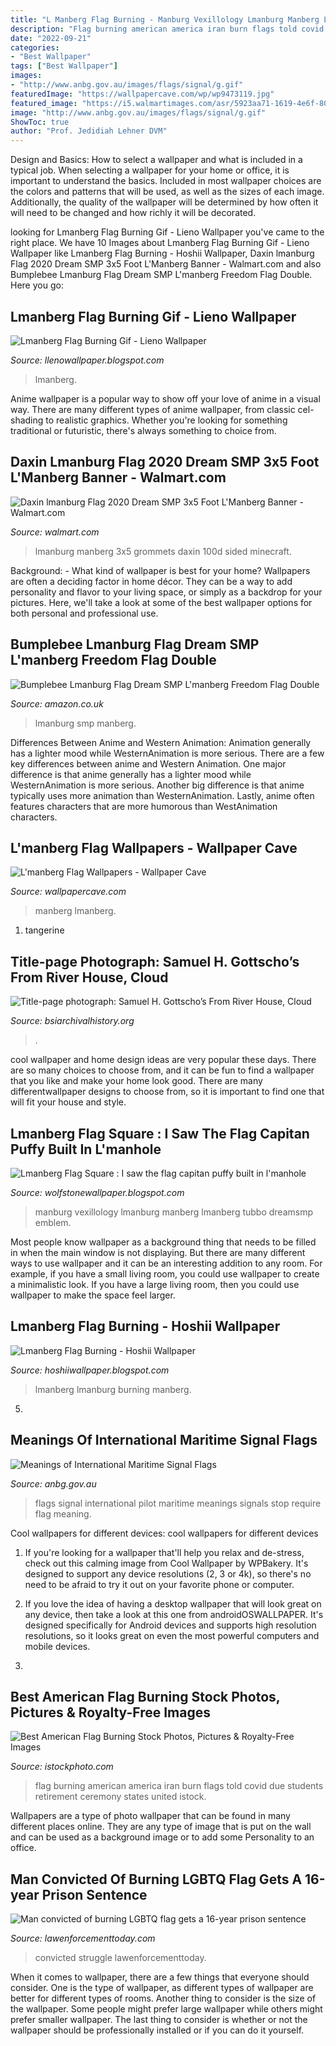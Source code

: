 ```yaml
---
title: "L Manberg Flag Burning - Manburg Vexillology Lmanburg Manberg Lmanberg Tubbo Dreamsmp Emblem"
description: "Flag burning american america iran burn flags told covid due students retirement ceremony states united istock"
date: "2022-09-21"
categories:
- "Best Wallpaper"
tags: ["Best Wallpaper"]
images:
- "http://www.anbg.gov.au/images/flags/signal/g.gif"
featuredImage: "https://wallpapercave.com/wp/wp9473119.jpg"
featured_image: "https://i5.walmartimages.com/asr/5923aa71-1619-4e6f-8038-f7181e28bccd.fdcbd9671579bf8044e18cd92342516e.jpeg"
image: "http://www.anbg.gov.au/images/flags/signal/g.gif"
ShowToc: true
author: "Prof. Jedidiah Lehner DVM"
---
```



Design and Basics: How to select a wallpaper and what is included in a typical job.
When selecting a wallpaper for your home or office, it is important to understand the basics. Included in most wallpaper choices are the colors and patterns that will be used, as well as the sizes of each image. Additionally, the quality of the wallpaper will be determined by how often it will need to be changed and how richly it will be decorated.

	

		
looking for Lmanberg Flag Burning Gif - Lieno Wallpaper you've came to the right place. We have 10 Images about Lmanberg Flag Burning Gif - Lieno Wallpaper like Lmanberg Flag Burning - Hoshii Wallpaper, Daxin lmanburg Flag 2020 Dream SMP 3x5 Foot L&#039;Manberg Banner - Walmart.com and also Bumplebee Lmanburg Flag Dream SMP L&#039;manberg Freedom Flag Double. Here you go:
		
    
## Lmanberg Flag Burning Gif - Lieno Wallpaper

<img loading=lazy src="https://ih1.redbubble.net/image.1428045153.2477/st,small,507x507-pad,600x600,f8f8f8.jpg" onerror="this.onerror=null;this.src='https://tse2.mm.bing.net/th?id=OIP.6G6Mn3s7LrOWQ1Mozon-1wHaHa&amp;pid=15.1';" alt="Lmanberg Flag Burning Gif - Lieno Wallpaper">

_Source: llenowallpaper.blogspot.com_

>lmanberg. 

	

Anime wallpaper is a popular way to show off your love of anime in a visual way. There are many different types of anime wallpaper, from classic cel-shading to realistic graphics. Whether you're looking for something traditional or futuristic, there's always something to choice from.

    
## Daxin Lmanburg Flag 2020 Dream SMP 3x5 Foot L&#039;Manberg Banner - Walmart.com

<img loading=lazy src="https://i5.walmartimages.com/asr/5923aa71-1619-4e6f-8038-f7181e28bccd.fdcbd9671579bf8044e18cd92342516e.jpeg" onerror="this.onerror=null;this.src='https://tse2.mm.bing.net/th?id=OIP.sMRmnJa78Lz_38dbyN6YggHaHa&amp;pid=15.1';" alt="Daxin lmanburg Flag 2020 Dream SMP 3x5 Foot L&#039;Manberg Banner - Walmart.com">

_Source: walmart.com_

>lmanburg manberg 3x5 grommets daxin 100d sided minecraft. 

	

Background: - What kind of wallpaper is best for your home?
Wallpapers are often a deciding factor in home décor. They can be a way to add personality and flavor to your living space, or simply as a backdrop for your pictures. Here, we'll take a look at some of the best wallpaper options for both personal and professional use.

    
## Bumplebee Lmanburg Flag Dream SMP L&#039;manberg Freedom Flag Double

<img loading=lazy src="https://images-na.ssl-images-amazon.com/images/I/61drFdvQFsL._AC_UL1500_.jpg" onerror="this.onerror=null;this.src='https://tse3.mm.bing.net/th?id=OIP.VbIpZi-7PmXsvhVFBCQ3vQHaEx&amp;pid=15.1';" alt="Bumplebee Lmanburg Flag Dream SMP L&#039;manberg Freedom Flag Double">

_Source: amazon.co.uk_

>lmanburg smp manberg. 

	

Differences Between Anime and Western Animation: Animation generally has a lighter mood while WesternAnimation is more serious.
There are a few key differences between anime and Western Animation. One major difference is that anime generally has a lighter mood while WesternAnimation is more serious. Another big difference is that anime typically uses more animation than WesternAnimation. Lastly, anime often features characters that are more humorous than WestAnimation characters.

    
## L&#039;manberg Flag Wallpapers - Wallpaper Cave

<img loading=lazy src="https://wallpapercave.com/wp/wp9473119.jpg" onerror="this.onerror=null;this.src='https://tse4.mm.bing.net/th?id=OIP.lH6vouY_DRrnPm1vwRJ14QHaHa&amp;pid=15.1';" alt="L&#039;manberg Flag Wallpapers - Wallpaper Cave">

_Source: wallpapercave.com_

>manberg lmanberg. 

	

1. tangerine 

    
## Title-page Photograph: Samuel H. Gottscho’s From River House, Cloud

<img loading=lazy src="https://www.bsiarchivalhistory.org/BSI_Archival_History/Woodys_pt_1_files/droppedImage_10.jpg" onerror="this.onerror=null;this.src='https://tse1.mm.bing.net/th?id=OIP.WduZ2pS72jIVhhugMSt8OwHaE5&amp;pid=15.1';" alt="Title-page photograph: Samuel H. Gottscho’s From River House, Cloud">

_Source: bsiarchivalhistory.org_

>. 

	

cool wallpaper and home design ideas are very popular these days. There are so many choices to choose from, and it can be fun to find a wallpaper that you like and make your home look good. There are many differentwallpaper designs to choose from, so it is important to find one that will fit your house and style.

    
## Lmanberg Flag Square : I Saw The Flag Capitan Puffy Built In L&#039;manhole

<img loading=lazy src="https://lh3.googleusercontent.com/proxy/DvTWW0htyCJ5GKj2JMHtSaEGtXDyonBnbgNDm7MMWb_iYR870qlM6WVkcWN3fmN0Uh1AyX4lGMyZlqQ80ax5KxHrjO-KTcmGHGYsRk0OuQ4MWTm9GEyUUApCe7NZSd3x25sA0NBYZI15ShQcWtYay7hdzffBnKJ0dGzyOJVI5cPU9h3VktouPiqs_q1uUQVfSepl67E6=w1200-h630-p-k-no-nu" onerror="this.onerror=null;this.src='https://tse2.mm.bing.net/th?id=OIP.PmjlF5_1rbsOsbXji9sqiwHaD4&amp;pid=15.1';" alt="Lmanberg Flag Square : I saw the flag capitan puffy built in l&#039;manhole">

_Source: wolfstonewallpaper.blogspot.com_

>manburg vexillology lmanburg manberg lmanberg tubbo dreamsmp emblem. 

	

Most people know wallpaper as a background thing that needs to be filled in when the main window is not displaying. But there are many different ways to use wallpaper and it can be an interesting addition to any room. For example, if you have a small living room, you could use wallpaper to create a minimalistic look. If you have a large living room, then you could use wallpaper to make the space feel larger.

    
## Lmanberg Flag Burning - Hoshii Wallpaper

<img loading=lazy src="https://pbs.twimg.com/media/Exx1k4kVcAQGkXf.jpg" onerror="this.onerror=null;this.src='https://tse4.mm.bing.net/th?id=OIP._-YQE4B_AIjBuhCGAcmYWwHaHa&amp;pid=15.1';" alt="Lmanberg Flag Burning - Hoshii Wallpaper">

_Source: hoshiiwallpaper.blogspot.com_

>lmanberg lmanburg burning manberg. 

	

5.

    
## Meanings Of International Maritime Signal Flags

<img loading=lazy src="http://www.anbg.gov.au/images/flags/signal/g.gif" onerror="this.onerror=null;this.src='https://tse4.mm.bing.net/th?id=OIP.PL4dV-0mDikpAPJrfHWADQHaGW&amp;pid=15.1';" alt="Meanings of International Maritime Signal Flags">

_Source: anbg.gov.au_

>flags signal international pilot maritime meanings signals stop require flag meaning. 

	

Cool wallpapers for different devices:
cool wallpapers for different devices 

1. If you're looking for a wallpaper that'll help you relax and de-stress, check out this calming image from Cool Wallpaper by WPBakery. It's designed to support any device resolutions (2, 3 or 4k), so there's no need to be afraid to try it out on your favorite phone or computer.

2. If you love the idea of having a desktop wallpaper that will look great on any device, then take a look at this one from androidOSWALLPAPER. It's designed specifically for Android devices and supports high resolution resolutions, so it looks great on even the most powerful computers and mobile devices.

3.

    
## Best American Flag Burning Stock Photos, Pictures &amp; Royalty-Free Images

<img loading=lazy src="https://media.istockphoto.com/photos/united-states-of-america-flag-burning-in-retirement-ceremony-picture-id159066127?k=6&amp;m=159066127&amp;s=612x612&amp;w=0&amp;h=SWXlxWylQQPjOGfvApB-0KlWP8pA77gaetM3OHwQWgI=" onerror="this.onerror=null;this.src='https://tse2.mm.bing.net/th?id=OIP.QrrQE-xXu637YqnD051UKwHaE8&amp;pid=15.1';" alt="Best American Flag Burning Stock Photos, Pictures &amp; Royalty-Free Images">

_Source: istockphoto.com_

>flag burning american america iran burn flags told covid due students retirement ceremony states united istock. 

	



Wallpapers are a type of photo wallpaper that can be found in many different places online. They are any type of image that is put on the wall and can be used as a background image or to add some Personality to an office.

    
## Man Convicted Of Burning LGBTQ Flag Gets A 16-year Prison Sentence

<img loading=lazy src="https://www.lawenforcementtoday.com/wp-content/uploads/2019/12/AdobeStock_296882658-2048x1365.jpeg" onerror="this.onerror=null;this.src='https://tse4.mm.bing.net/th?id=OIP.RZO5yTd3U2ngbCctnfsYOgHaE7&amp;pid=15.1';" alt="Man convicted of burning LGBTQ flag gets a 16-year prison sentence">

_Source: lawenforcementtoday.com_

>convicted struggle lawenforcementtoday. 

	

When it comes to wallpaper, there are a few things that everyone should consider. One is the type of wallpaper, as different types of wallpaper are better for different types of rooms. Another thing to consider is the size of the wallpaper. Some people might prefer large wallpaper while others might prefer smaller wallpaper. The last thing to consider is whether or not the wallpaper should be professionally installed or if you can do it yourself.


